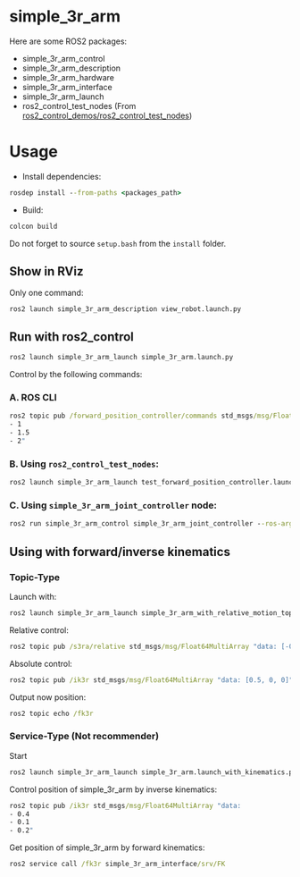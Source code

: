 # simple_3r_arm
Here are some ROS2 packages:
- simple_3r_arm_control
- simple_3r_arm_description
- simple_3r_arm_hardware
- simple_3r_arm_interface
- simple_3r_arm_launch
- ros2_control_test_nodes (From [ros2_control_demos/ros2_control_test_nodes](https://github.com/ros-controls/ros2_control_demos/tree/master/ros2_control_test_nodes))

# Usage
- Install dependencies:
```cmd
rosdep install --from-paths <packages_path>
```

- Build:
```cmd
colcon build
```

Do not forget to source `setup.bash` from the `install` folder.

## Show in RViz
Only one command:  
```
ros2 launch simple_3r_arm_description view_robot.launch.py
```

## Run with ros2_control
```cmd
ros2 launch simple_3r_arm_launch simple_3r_arm.launch.py
```  

Control by the following commands:
### A. ROS CLI
```cmd
ros2 topic pub /forward_position_controller/commands std_msgs/msg/Float64MultiArray "data:
- 1
- 1.5
- 2"
```

### B. Using `ros2_control_test_nodes`:
```cmd
ros2 launch simple_3r_arm_launch test_forward_position_controller.launch.py
```

### C. Using `simple_3r_arm_joint_controller` node:
```cmd
ros2 run simple_3r_arm_control simple_3r_arm_joint_controller --ros-args -p goal:=[1.0,1.5,2.0] -p frequency:=2
```

## Using with forward/inverse kinematics

### Topic-Type

Launch with:
```cmd
ros2 launch simple_3r_arm_launch simple_3r_arm_with_relative_motion_topic.launch.py
```

Relative control:
```cmd
ros2 topic pub /s3ra/relative std_msgs/msg/Float64MultiArray "data: [-0.1 ,0 ,0]"
```

Absolute control:
```cmd
ros2 topic pub /ik3r std_msgs/msg/Float64MultiArray "data: [0.5, 0, 0]"
```

Output now position:
```cmd
ros2 topic echo /fk3r 
```

### Service-Type (Not recommender)

Start
```cmd
ros2 launch simple_3r_arm_launch simple_3r_arm.launch_with_kinematics.py
```

Control position of simple_3r_arm by inverse kinematics:
```cmd
ros2 topic pub /ik3r std_msgs/msg/Float64MultiArray "data:
- 0.4
- 0.1
- 0.2"
```

Get position of simple_3r_arm by forward kinematics:
```cmd
ros2 service call /fk3r simple_3r_arm_interface/srv/FK
```
